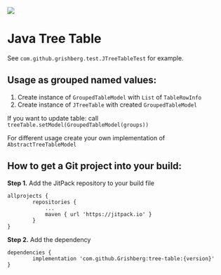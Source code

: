 [![](https://jitpack.io/v/Grishberg/tree-table.svg)](https://jitpack.io/#Grishberg/tree-table)

# Java Tree Table

See `com.github.grishberg.test.JTreeTableTest` for example.

## Usage as grouped named values:
1) Create instance of `GroupedTableModel` with `List` of `TableRowInfo`
2) Create instance of `JTreeTable` with created `GroupedTableModel`

If you want to update table: call `treeTable.setModel(GroupedTableModel(groups))`

For different usage create your own implementation of `AbstractTreeTableModel`


## How to get a Git project into your build:

**Step 1.** Add the JitPack repository to your build file
```
allprojects {
		repositories {
			...
			maven { url 'https://jitpack.io' }
		}
}
```

**Step 2.** Add the dependency
```
dependencies {
	    implementation 'com.github.Grishberg:tree-table:{version}'
}
```
